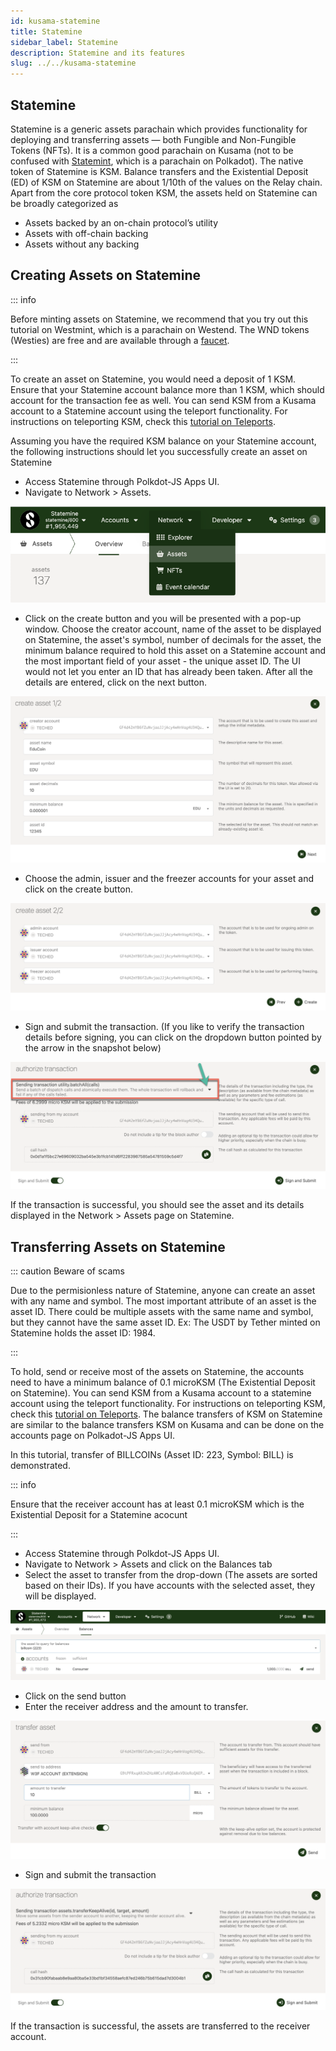 ```yaml
---
id: kusama-statemine
title: Statemine
sidebar_label: Statemine
description: Statemine and its features
slug: ../../kusama-statemine
---
```


## Statemine

Statemine is a generic assets parachain which provides functionality for deploying and transferring assets — both Fungible and Non-Fungible Tokens (NFTs). It is a common good parachain on Kusama (not to be confused with [Statemint](../../learn/learn-common-good-chains.md#statemint), which is a parachain on Polkadot). The native token of Statemine is KSM. Balance transfers and the Existential Deposit (ED) of KSM on Statemine are about 1/10th of the values on the Relay chain. 
Apart from the core protocol token KSM, the assets held on Statemine can be broadly categorized as 

- Assets backed by an on-chain protocol’s utility
- Assets with off-chain backing
- Assets without any backing

## Creating Assets on Statemine

::: info

Before minting assets on Statemine, we recommend that you try out this tutorial on Westmint, which is a parachain on Westend. 
The WND tokens (Westies) are free and are available through a [faucet](https://wiki.polkadot.network/docs/learn-DOT#getting-westies).

:::

To create an asset on Statemine, you would need a deposit of 1 KSM. Ensure that your Statemine account balance more than 1 KSM,
which should account for the transaction fee as well. You can send KSM from a Kusama account to a Statemine account using the teleport functionality. For instructions on teleporting KSM, check this [tutorial on Teleports](../../learn/learn-teleport).

Assuming you have the required KSM balance on your Statemine account, the following instructions should let you successfully create an asset on Statemine

- Access Statemine through Polkdot-JS Apps UI.
- Navigate to Network > Assets.

![Navigate to Assets page](../../assets/kusama/statemine-asset-0.png)

- Click on the create button and you will be presented with a pop-up window. Choose the creator account, name of the asset to be
displayed on Statemine, the asset's symbol, number of decimals for the asset, the minimum balance required to hold this asset on a Statemine account and the most important field of your asset - the unique asset ID. The UI would not let you enter an ID that has already been taken. After all the details are entered, click on the next button.

![Add Asset Metadata](../../assets/kusama/statemine-asset-1.png)

- Choose the admin, issuer and the freezer accounts for your asset and click on the create button.

![Asset managing accounts](../../assets/kusama/statemine-asset-2.png)

- Sign and submit the transaction. (If you like to verify the transaction details before signing, you can click on the dropdown button pointed by the arrow in the snapshot below)

![Sign asset creating transaction](../../assets/kusama/statemine-asset-3.png)

If the transaction is successful,  you should see the asset and its details displayed in the Network > Assets page on Statemine.

## Transferring Assets on Statemine

::: caution Beware of scams

Due to the permisionless nature of Statemine, anyone can create an asset with any name and symbol. The most important attribute 
of an asset is the asset ID. There could be multiple assets with the same name and symbol, but they cannot have the same asset ID. Ex: The USDT by Tether minted on Statemine holds the asset ID: 1984.

:::

To hold, send or receive most of the assets on Statemine, the accounts need to have a minimum balance of 0.1 microKSM (The Existential Deposit on Statemine). You can send KSM from a Kusama account to a statemine account using the teleport functionality. For instructions on teleporting KSM, check this [tutorial on Teleports](../../learn/learn-teleport). The balance transfers of KSM on Statemine are similar to the balance transfers KSM on Kusama and can be done on the accounts page on Polkadot-JS Apps UI.

In this tutorial, transfer of BILLCOINs (Asset ID: 223, Symbol: BILL) is demonstrated.

::: info

Ensure that the receiver account has at least 0.1 microKSM which is the Existential Deposit for a Statemine acocunt

:::

- Access Statemine through Polkdot-JS Apps UI.
- Navigate to Network > Assets and click on the Balances tab
- Select the asset to transfer from the drop-down (The assets are sorted based on their IDs). If you have accounts with the selected asset, they will be displayed.

![Finding the asset](../../assets/kusama/statemine-asset-transfer-1.png)

- Click on the send button 
- Enter the receiver address and the amount to transfer.

![Asset transfer transaction](../../assets/kusama/statemine-transfer-asset-2.png)

- Sign and submit the transaction

![Sign asset creating transaction](../../assets/kusama/statemine-asset-transfer-3.png)

If the transaction is successful,  the assets are transferred to the receiver account. 